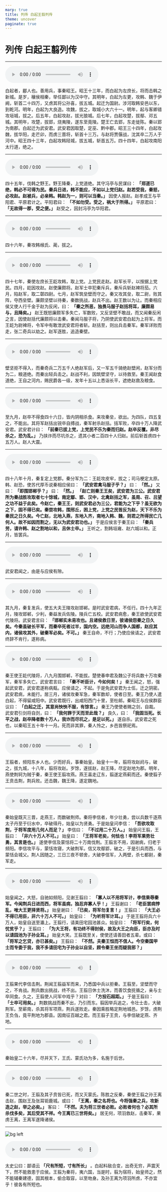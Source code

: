 ```yaml
---
marp: true
title: 列传 白起王翦列传
theme: uncover
paginate: true
---
```


# 列传 白起王翦列传

---

![](assets/audios/073/1.mp3)

白起者，郿人也。善用兵，事秦昭王。昭王十三年，而白起为左庶长，将而击韩之新城。是岁，穰侯相秦，举任鄙以为汉中守。其明年，白起为左更，攻韩、魏于伊阙，斩首二十四万，又虏其将公孙喜，拔五城。起迁为国尉。涉河取韩安邑以东，到乾河。明年，白起为大良造。攻魏，拔之，取城小大六十一。明年，起与客卿错攻垣城，拔之。后五年，白起攻赵，拔光狼城。后七年，白起攻楚，拔鄢、邓五城。其明年，攻楚，拔郢，烧夷陵，遂东至竟陵。楚王亡去郢，东走徙陈。秦以郢为南郡。白起迁为武安君。武安君因取楚，定巫、黔中郡。昭王三十四年，白起攻魏，拔华阳，走芒卯，而虏三晋将，斩首十三万。与赵将贾偃战，沈其卒二万人于河中。昭王四十三年，白起攻韩陉城，拔五城，斩首五万。四十四年，白起攻南阳太行道，绝之。

---

![](assets/audios/073/2.mp3)

四十五年，伐韩之野王。野王降秦，上党道绝。其守冯亭与民谋曰： __「郑道已绝，韩必不可得为民。秦兵日进，韩不能应，不如以上党归赵。赵若受我，秦怒，必攻赵。赵被兵，必亲韩。韩赵为一，则可以当秦。」__ 因使人报赵。赵孝成王与平阳君、平原君计之。平阳君曰： __「不如勿受。受之，祸大于所得。」__ 平原君曰： __「无故得一郡，受之便。」__ 赵受之，因封冯亭为华阳君。

---

![](assets/audios/073/3.mp3)

四十六年，秦攻韩缑氏、蔺，拔之。

---

![](assets/audios/073/4.mp3)

四十七年，秦使左庶长王龁攻韩，取上党。上党民走赵。赵军长平，以按据上党民。四月，龁因攻赵。赵使廉颇将。赵军士卒犯秦斥兵，秦斥兵斩赵裨将茄。六月，陷赵军，取二鄣四尉。七月，赵军筑垒壁而守之。秦又攻其垒，取二尉，败其阵，夺西垒壁。廉颇坚壁以待秦，秦数挑战，赵兵不出。赵王数以为让。而秦相应侯又使人行千金于赵为反闲，曰： __「秦之所恶，独畏马服子赵括将耳，廉颇易与，且降矣。」__ 赵王既怒廉颇军多失亡，军数败，又反坚壁不敢战，而又闻秦反闲之言，因使赵括代廉颇将以击秦。秦闻马服子将，乃阴使武安君白起为上将军。而王龁为尉裨将，令军中有敢泄武安君将者斩。赵括至，则出兵击秦军。秦军详败而走，张二奇兵以劫之。赵军逐胜，追造秦壁。

---

![](assets/audios/073/5.mp3)

壁坚拒不得入，而秦奇兵二万五千人绝赵军后，又一军五千骑绝赵壁闲，赵军分而为二，粮道绝。而秦出轻兵击之。赵战不利，因筑壁坚守，以待救至。秦王闻赵食道绝，王自之河内，赐民爵各一级，发年十五以上悉诣长平，遮绝赵救及粮食。

---

![](assets/audios/073/6.mp3)

至九月，赵卒不得食四十六日，皆内阴相杀食。来攻秦垒，欲出。为四队，四五复之，不能出。其将军赵括出锐卒自搏战，秦军射杀赵括。括军败，卒四十万人降武安君。武安君计曰： __「前秦已拔上党，上党民不乐为秦而归赵。赵卒反覆。非尽杀之，恐为乱。」__ 乃挟诈而尽坑杀之，遗其小者二百四十人归赵。前后斩首虏四十五万人。赵人大震。

---

![](assets/audios/073/7.mp3)

四十八年十月，秦复定上党郡。秦分军为二：王龁攻皮牢，拔之；司马梗定太原。韩、赵恐，使苏代厚币说秦相应侯曰： __「武安君禽马服子乎？」__ 曰： __「然。」__ 又曰： __「即围邯郸乎？」__ 曰： __「然。」__  __「赵亡则秦王王矣，武安君为三公。武安君所为秦战胜攻取者七十馀城，南定鄢、郢、汉中，北禽赵括之军，虽周、召、吕望之功不益于此矣。今赵亡，秦王王，则武安君必为三公，君能为之下乎？虽无欲为之下，固不得已矣。秦尝攻韩，围邢丘，困上党，上党之民皆反为赵，天下不乐为秦民之日久矣。今亡赵，北地入燕，东地入齐，南地入韩、魏，则君之所得民亡几何人。故不如因而割之，无以为武安君功也。」__ 于是应侯言于秦王曰： __「秦兵劳，请许韩、赵之割地以和，且休士卒。」__ 王听之，割韩垣雍、赵六城以和。正月，皆罢兵。

---

![](assets/audios/073/8.mp3)

武安君闻之，由是与应侯有隙。

---

![](assets/audios/073/9.mp3)

其九月，秦复发兵，使五大夫王陵攻赵邯郸。是时武安君病，不任行。四十九年正月，陵攻邯郸，少利，秦益发兵佐陵。陵兵亡五校。武安君病愈，秦王欲使武安君代陵将。武安君言曰： __「邯郸实未易攻也。且诸侯救日至，彼诸侯怨秦之日久矣。今秦虽破长平军，而秦卒死者过半，国内空。远绝河山而争人国都，赵应其内，诸侯攻其外，破秦军必矣。不可。」__ 秦王自命，不行；乃使应侯请之，武安君终辞不肯行，遂称病。

---

![](assets/audios/073/10.mp3)

秦王使王龁代陵将，八九月围邯郸，不能拔。楚使春申君及魏公子将兵数十万攻秦军，秦军多失亡。武安君言曰： __「秦不听臣计，今如何矣！」__ 秦王闻之，怒，强起武安君，武安君遂称病甐。应侯请之，不起。于是免武安君为士伍，迁之阴密。武安君病，未能行。居三月，诸侯攻秦军急，秦军数却，使者日至。秦王乃使人遣白起，不得留咸阳中。武安君既行，出咸阳西门十里，至杜邮。秦昭王与应侯群臣议曰： __「白起之迁，其意尚怏怏不服，有馀言。」__ 秦王乃使使者赐之剑，自裁。武安君引剑将自刭，曰： __「我何罪于天而至此哉？」__ 良久，曰： __「我固当死。长平之战，赵卒降者数十万人，我诈而尽坑之，是足以死。」__ 遂自杀。武安君之死也，以秦昭王五十年十一月。死而非其罪，秦人怜之，乡邑皆祭祀焉。

---

![](assets/audios/073/11.mp3)

王翦者，频阳东乡人也。少而好兵，事秦始皇。始皇十一年，翦将攻赵阏与，破之，拔九城，十八年，翦将攻赵。岁馀，遂拔赵，赵王降，尽定赵地为郡。明年，燕使荆轲为贼于秦，秦王使王翦攻燕。燕王喜走辽东，翦遂定燕蓟而还。秦使翦子王贲击荆，荆兵败。还击魏，魏王降，遂定魏地。

---

![](assets/audios/073/12.mp3)

秦始皇既灭三晋，走燕王，而数破荆师。秦将李信者，年少壮勇，尝以兵数千逐燕太子丹至于衍水中，卒破得丹，始皇以为贤勇。于是始皇问李信： __「吾欲攻取荆，于将军度用几何人而足？」__ 李信曰： __「不过用二十万人。」__ 始皇问王翦，王翦曰： __「非六十万人不可。」__ 始皇曰： __「王将军老矣，何怯也！李将军果势壮勇，其言是也。」__ 遂使李信及蒙恬将二十万南伐荆。王翦言不用，因谢病，归老于频阳。李信攻平与，蒙恬攻寝，大破荆军。信又攻鄢郢，破之，于是引兵而西，与蒙恬会城父。荆人因随之，三日三夜不顿舍，大破李信军，入两壁，杀七都尉，秦军走。

---

![](assets/audios/073/13.mp3)

始皇闻之，大怒，自驰如频阳，见谢王翦曰： __「寡人以不用将军计，李信果辱秦军。今闻荆兵日进而西，将军虽病，独忍弃寡人乎！」__ 王翦谢曰： __「老臣罢病悖乱，唯大王更择贤将。」__ 始皇谢曰： __「已矣，将军勿复言！」__ 王翦曰： __「大王必不得已用臣，非六十万人不可。」__ 始皇曰： __「为听将军计耳。」__ 于是王翦将兵六十万人，始皇自送至灞上。王翦行，请美田宅园池甚众。始皇曰： __「将军行矣，何忧贫乎？」__ 王翦曰： __「为大王将，有功终不得封侯，故及大王之向臣，臣亦及时以请园池为子孙业耳。」__ 始皇大笑。王翦既至关，使使还请善田者五辈。或曰： __「将军之乞贷，亦已甚矣。」__ 王翦曰： __「不然。夫秦王怚而不信人。今空秦国甲士而专委于我，我不多请田宅为子孙业以自坚，顾令秦王坐而疑我邪？」__

---

![](assets/audios/073/14.mp3)

王翦果代李信击荆。荆闻王翦益军而来，乃悉国中兵以拒秦。王翦至，坚壁而守之，不肯战。荆兵数出挑战，终不出。王翦日休士洗沐，而善饮食抚循之，亲与士卒同食。久之，王翦使人问军中戏乎？对曰： __「方投石超距。」__ 于是王翦曰： __「士卒可用矣。」__ 荆数挑战而秦不出，乃引而东。翦因举兵追之，令壮士击，大破荆军。至蕲南，杀其将军项燕，荆兵遂败走。秦因乘胜略定荆地城邑。岁馀，虏荆王负刍，竟平荆地为郡县。因南征百越之君。而王翦子王贲，与李信破定燕、齐地。

---

![](assets/audios/073/15.mp3)

秦始皇二十六年，尽并天下，王氏、蒙氏功为多，名施于后世。

---

![](assets/audios/073/16.mp3)

秦二世之时，王翦及其子贲皆已死，而又灭蒙氏。陈胜之反秦，秦使王翦之孙王离击赵，围赵王及张耳钜鹿城。或曰： __「王离，秦之名将也。今将强秦之兵，攻新造之赵，举之必矣。」__ 客曰： __「不然。夫为将三世者必败。必败者何也？必其所杀伐多矣，其后受其不祥。今王离已三世将矣。」__ 居无何，项羽救赵，击秦军，果虏王离，王离军遂降诸侯。

---

![bg left](assets/images/simaqian.jpg)

![](assets/audios/073/17.mp3)

太史公曰：鄙语云 __「尺有所短，寸有所长」__ 。白起料敌合变，出奇无穷，声震天下，然不能救患于应侯。王翦为秦将，夷六国，当是时，翦为宿将，始皇师之，然不能辅秦建德，固其根本，偷合取容，以至圽身。及孙王离为项羽所虏，不亦宜乎！彼各有所短也。